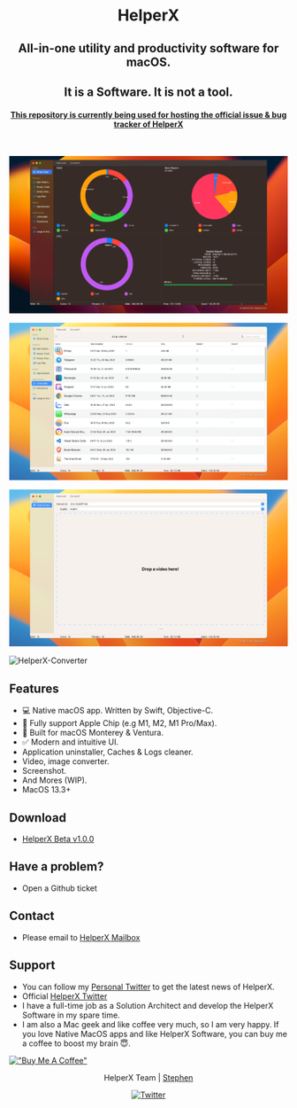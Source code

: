 <h1 align="middle">HelperX</p>
<p align="center">
  <h2 align="center">All-in-one utility and productivity software for macOS.</h2>
</p>

<p align="center">
  <h2 align="center">It is a Software. It is not a tool.</h2>
</p>

<h4 align="middle">
    <u>
        This repository is currently being used for hosting the official issue 
        & bug tracker of HelperX
    </u>
</h4>

<br>

![HelperX](https://github.com/HelperXApp/HelperX/blob/main/Resources/HelperX.png "HelperX")

![HelperX-Uninstaller](https://github.com/HelperXApp/HelperX/blob/main/Resources/Uninstaller.png "HelperX-Uninstaller")

![HelperX-Converter](https://github.com/HelperXApp/HelperX/blob/main/Resources/Converter.png "HelperX-Converter")

![HelperX-Converter](https://github.com/HelperXApp/HelperX/blob/main/Resources/capturex-screenshot-demo.gif "HelperX-CaptureX")

## Features
* 💻 Native macOS app. Written by Swift, Objective-C.
* 🍎 Fully support Apple Chip (e.g M1, M2, M1 Pro/Max). 
* 💫 Built for macOS Monterey & Ventura.
* ✅ Modern and intuitive UI.
* Application uninstaller, Caches & Logs cleaner.
* Video, image converter.
* Screenshot.
* And Mores (WIP).
* MacOS 13.3+

## Download
* <a href="https://github.com/HelperXApp/HelperX/releases/download/v1.0.0-beta0826202301/HelperX.dmg">HelperX Beta v1.0.0</a>

## Have a problem?

- Open a Github ticket

## Contact
* Please email to <a href="mailto:helperxapp@gmail.com">HelperX Mailbox</a>

## Support
* You can follow my [Personal Twitter](https://twitter.com/_StephenX_) to get the latest news of HelperX.
* Official [HelperX Twitter](https://twitter.com/HelperXApp)
* I have a full-time job as a Solution Architect and develop the HelperX Software in my spare time.
* I am also a Mac geek and like coffee very much, so I am very happy. If you love Native MacOS apps and like HelperX Software, you can buy me a coffee to boost my brain 😇.


[!["Buy Me A Coffee"](https://www.buymeacoffee.com/assets/img/custom_images/orange_img.png)](https://www.buymeacoffee.com/StephenN)

<p align="center">
    HelperX Team | 
    <a href="">Stephen</a>
</p>

<p align="center">
    <a href="https://twitter.com/HelperXApp">
        <img src="https://img.shields.io/badge/-Twitter-00aced?style=for-the-badge" alt="Twitter">
    </a>
</p>
